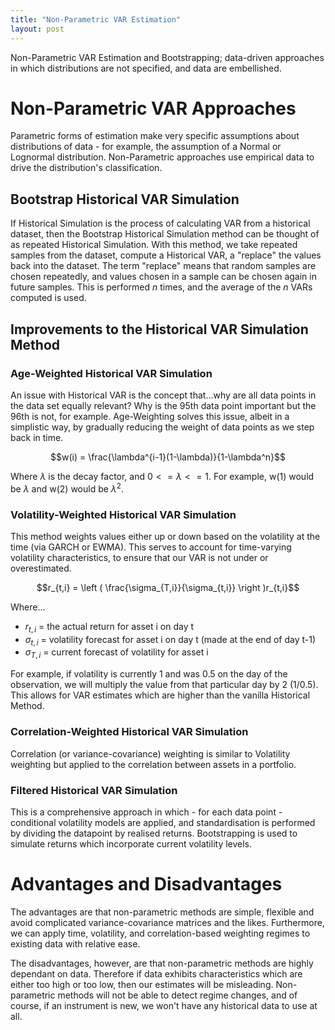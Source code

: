 ```yaml
---
title: "Non-Parametric VAR Estimation"
layout: post
---
```

Non-Parametric VAR Estimation and Bootstrapping; data-driven approaches in which distributions are not specified, and data are embellished.

# Non-Parametric VAR Approaches
Parametric forms of estimation make very specific assumptions about distributions of data - for example, the assumption of a Normal or Lognormal distribution. Non-Parametric approaches use empirical data to drive the distribution's classification.

## Bootstrap Historical VAR Simulation
If Historical Simulation is the process of calculating VAR from a historical dataset, then the Bootstrap Historical Simulation method can be thought of as repeated Historical Simulation. With this method, we take repeated samples from the dataset, compute a Historical VAR, a "replace" the values back into the dataset. The term "replace" means that random samples are chosen repeatedly, and values chosen in a sample can be chosen again in future samples. This is performed *n* times, and the average of the *n* VARs computed is used.

## Improvements to the Historical VAR Simulation Method

### Age-Weighted Historical VAR Simulation
An issue with Historical VAR is the concept that...why are all data points in the data set equally relevant? Why is the 95th data point important but the 96th is not, for example. Age-Weighting solves this issue, albeit in a simplistic way, by gradually reducing the weight of data points as we step back in time.

$$w(i) = \frac{\lambda^{i-1}(1-\lambda)}{1-\lambda^n}$$

Where $\lambda$ is the decay factor, and $0<=\lambda<=1$. For example, w(1) would be $\lambda$ and w(2) would be $\lambda^2$. 

### Volatility-Weighted Historical VAR Simulation
This method weights values either up or down based on the volatility at the time (via GARCH or EWMA). This serves to account for time-varying volatility characteristics, to ensure that our VAR is not under or overestimated. 

$$r_{t,i} = \left ( \frac{\sigma_{T,i}}{\sigma_{t,i}} \right )r_{t,i}$$

Where...
* $r_{t,i}$ = the actual return for asset i on day t
* $\sigma_{t,i}$ = volatility forecast for asset i on day t (made at the end of day t-1)
* $\sigma_{T,i}$ = current forecast of volatility for asset i

For example, if volatility is currently 1 and was 0.5 on the day of the observation, we will multiply the value from that particular day by 2 (1/0.5). This allows for VAR estimates which are higher than the vanilla Historical Method.

### Correlation-Weighted Historical VAR Simulation
Correlation (or variance-covariance) weighting is similar to Volatility weighting but applied to the correlation between assets in a portfolio.

### Filtered Historical VAR Simulation
This is a comprehensive approach in which - for each data point - conditional volatility models are applied, and standardisation is performed by dividing the datapoint by realised returns. Bootstrapping is used to simulate returns which incorporate current volatility levels.

# Advantages and Disadvantages

The advantages are that non-parametric methods are simple, flexible and avoid complicated variance-covariance matrices and the likes. Furthermore, we can apply time, volatility, and correlation-based weighting regimes to existing data with relative ease. 

The disadvantages, however, are that non-parametric methods are highly dependant on data. Therefore if data exhibits characteristics which are either too high or too low, then our estimates will be misleading. Non-parametric methods will not be able to detect regime changes, and of course, if an instrument is new, we won't have any historical data to use at all.
